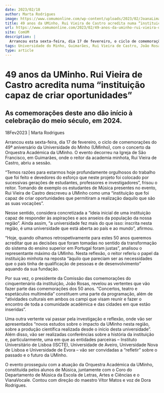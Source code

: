 ```yaml
---
date: 2023/02/18
author: Marta Rodrigues
image: https://www.comumonline.com/wp-content/uploads/2023/02/JoanaLima_OrquestraUM_11-1500x1000.jpg
title: 49 anos da UMinho. Rui Vieira de Castro acredita numa “instituição capaz de criar oportunidades”
url: https://www.comumonline.com/2023/02/49-anos-da-uminho-rui-vieira-de-castro-acredita-numa-instituicao-capaz-de-criar-oportunidades/
site: ComUM
description: |
  Arrancou esta sexta-feira, dia 17 de fevereiro, o ciclo de comemorações do 49 aniversário da UMinho, com o concerto da Orquestra Académica da instituição.
tags: Universidade do Minho, Guimarães, Rui Vieira de Castro, João Rosas, 50º aniversário da Universidade do Minho, 49º aniversário da Universidade do Minho
type: article
---
```



# 49 anos da UMinho. Rui Vieira de Castro acredita numa “instituição capaz de criar oportunidades”

## As comemorações deste ano dão início à celebração do meio século, em 2024.

18Fev2023 | Marta Rodrigues

Arrancou esta sexta-feira, dia 17 de fevereiro, o ciclo de comemorações do 49ª aniversário da Universidade do Minho (UMinho), com o concerto da Orquestra Académica da UMinho. O evento decorreu na Igreja de São Francisco, em Guimarães, onde o reitor da academia minhota, Rui Vieira de Castro, abriu a sessão.

“Temos razões para estarmos hoje profundamente orgulhosos do trabalho que foi feito e devedores do esforço que neste projeto foi colocado por sucessivas gerações de estudantes, professores e investigadores”, frisou o reitor. Tomando de exemplo os estudantes de Música presentes no evento, Rui Vieira de Castro descreveu a UMinho como uma “instituição que foi capaz de criar oportunidades que permitiram a realização daquilo que são as suas vocações”.

Nesse sentido, considera concretizada a “ideia inicial de uma instituição capaz de responder às aspirações e aos anseios da população da nossa região”. Ainda assim, “a universidade fez mais do que isso: inscrita nesta região, é uma universidade que está aberta ao país e ao mundo”, afirmou.

“Hoje, quando olhamos retrospetivamente para estes 50 anos queremos acreditar que as decisões que foram tomadas no sentido da transformação do sistema do ensino superior em Portugal foram justas”, analisou o representante máximo da UMinho. Nesta reflexão, o reitor referiu o papel da instituição minhota na reposta “àquilo que pareciam ser as necessidades que o país tinha de qualificação de pessoas e de desenvolvimento” aquando da sua fundação.

Por sua vez, o presidente da Comissão das comemorações do cinquentenário da instituição, João Rosas, revelou as vertentes que vão fazer parte das comemorações dos 50 anos. “Concertos, teatro e espetáculos multimédia” constituem uma parte da programação, além de “atividades culturais em ambos os campi que visam reunir e fazer o encontro de toda a comunidade académica e das cidades em que estão inseridas”.

Uma outra vertente vai passar pela investigação e reflexão, onde vão ser apresentados “novos estudos sobre o impacto da UMinho nesta região, sobre a produção científica realizada desde o início desta universidade”. Além disso, vão ser realizadas conferências sobre a história da instituição e, particularmente, uma em que as entidades parceiras – Instituto Universitário de Lisboa (ISCTE), Universidade de Aveiro, Universidade Nova de Lisboa e Universidade de Évora – vão ser convidadas a “refletir” sobre o passado e o futuro da UMinho.

O evento prosseguiu com a atuação da Orquestra Académica da UMinho, constituída pelos alunos de Música, juntamente com o Coro do Departamento de Música da Escola de Letras, Artes e Ciências e o VianaVocale. Contou com direção do maestro Vítor Matos e voz de Dora Rodrigues.
